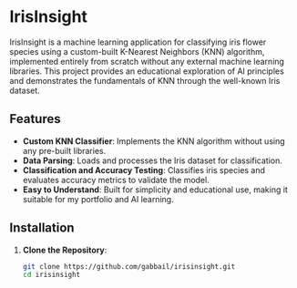 # IrisInsight

IrisInsight is a machine learning application for classifying iris flower species using a custom-built K-Nearest Neighbors (KNN) algorithm, implemented entirely from scratch without any external machine learning libraries. This project provides an educational exploration of AI principles and demonstrates the fundamentals of KNN through the well-known Iris dataset.

## Features

- **Custom KNN Classifier**: Implements the KNN algorithm without using any pre-built libraries.
- **Data Parsing**: Loads and processes the Iris dataset for classification.
- **Classification and Accuracy Testing**: Classifies iris species and evaluates accuracy metrics to validate the model.
- **Easy to Understand**: Built for simplicity and educational use, making it suitable for my portfolio and AI learning.

## Installation

1. **Clone the Repository**:
   ```bash
   git clone https://github.com/gabbail/irisinsight.git
   cd irisinsight
